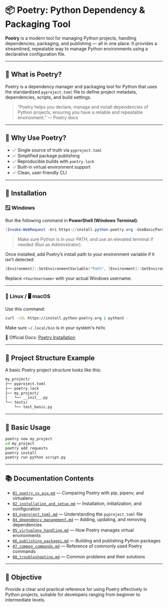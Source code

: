 # 📦 Poetry: Python Dependency & Packaging Tool

**Poetry** is a modern tool for managing Python projects, handling dependencies, packaging, and publishing — all in one place. It provides a streamlined, repeatable way to manage Python environments using a declarative configuration file.

---

## 🚀 What is Poetry?

Poetry is a dependency manager and packaging tool for Python that uses the standardized `pyproject.toml` file to define project metadata, dependencies, scripts, and build settings.

> “Poetry helps you declare, manage and install dependencies of Python projects, ensuring you have a reliable and repeatable environment.” — Poetry docs

---

## 🤔 Why Use Poetry?

- ✅ Single source of truth via `pyproject.toml`  
- ✅ Simplified package publishing  
- ✅ Reproducible builds with `poetry.lock`  
- ✅ Built-in virtual environment support  
- ✅ Clean, user-friendly CLI  

---

## 🔧 Installation

### 🪟 Windows

Run the following command in **PowerShell (Windows Terminal)**:

```powershell
(Invoke-WebRequest -Uri https://install.python-poetry.org -UseBasicParsing).Content | python -
```

> Make sure Python is in your PATH, and use an elevated terminal if needed (Run as Administrator).

Once installed, add Poetry’s install path to your environment variable if it isn’t detected:

```powershell
[Environment]::SetEnvironmentVariable("Path", [Environment]::GetEnvironmentVariable("Path", "User") + ";C:\Users\<YourUsername>\AppData\Roaming\Python\Scripts", "User")
```

Replace `<YourUsername>` with your actual Windows username.

---

### 🐧 Linux / 🖥 macOS

Use this command:

```bash
curl -sSL https://install.python-poetry.org | python3 -
```

Make sure `~/.local/bin` is in your system's `PATH`.

📘 Official Docs: [Poetry Installation](https://python-poetry.org/docs/#installation)

---

## 📁 Project Structure Example

A basic Poetry project structure looks like this:

```bash
my_project/
├── pyproject.toml
├── poetry.lock
├── my_project/
│   └── __init__.py
└── tests/
    └── test_basic.py
```

---

## 🧪 Basic Usage

```bash
poetry new my_project
cd my_project
poetry add requests
poetry install
poetry run python script.py
```

---

## 📚 Documentation Contents

* [`01_poetry_vs_pip.md`](01_poetry_vs_pip.md) — Comparing Poetry with pip, pipenv, and virtualenv
* [`02_installation_and_setup.md`](02_installation_and_setup.md) — Installation, initialization, and configuration
* [`03_pyproject_toml.md`](03_pyproject_toml.md) — Understanding the `pyproject.toml` file
* [`04_dependency_management.md`](04_dependency_management.md) — Adding, updating, and removing dependencies
* [`05_virtualenv_handling.md`](05_virtualenv_handling.md) — How Poetry manages virtual environments
* [`06_publishing_packages.md`](06_publishing_packages.md) — Building and publishing Python packages
* [`07_common_commands.md`](07_common_commands.md) — Reference of commonly used Poetry commands
* [`08_troubleshooting.md`](08_troubleshooting.md) — Common problems and their solutions

---

## 🎯 Objective

Provide a clear and practical reference for using Poetry effectively in Python projects, suitable for developers ranging from beginner to intermediate levels.

